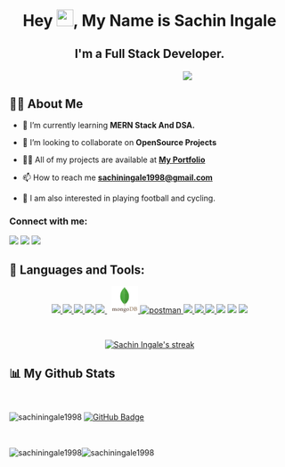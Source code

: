 <h1 align="center">Hey <img src="https://raw.githubusercontent.com/MartinHeinz/MartinHeinz/master/wave.gif" width="30px" height="30px">, My Name is Sachin Ingale</h1>
<h2 align="center">I'm a Full Stack Developer.</h2>


<p align="center"><a href="#"><img style="margin-left:27%" width="46%" align="center" height="auto" src="https://sagarmude.netlify.app/static/media/avatar.711110cc.svg" height="175px"/></a></p>



## 🙋‍♂️ About Me

- 🌱 I’m currently learning **MERN Stack And DSA.**

- 👯 I’m looking to collaborate on **OpenSource Projects**

- 👨‍💻 All of my projects are available at **[My Portfolio](https://sachin-ingaleportfolio.netlify.app/)**

- 📫 How to reach me **sachiningale1998@gmail.com**

- 🌱 I am also interested in playing football and cycling.

### Connect with me:

<p align="center">

<a href = "https://www.linkedin.com/in/sachin98/"><img src="https://img.icons8.com/fluent/48/000000/linkedin.png"/></a>
<a href = "https://twitter.com/Sachin_Ingale_"><img src="https://img.icons8.com/fluent/48/000000/twitter.png"/></a>
<a href = "https://www.instagram.com/im_sachin_ingale/"><img src="https://img.icons8.com/fluent/48/000000/instagram-new.png"/></a>
</p>

## 🚀 Languages and Tools:

<p align="center" > 
    <a margin-right="20px" href="https://reactjs.org/" target="_blank"> <img src="https://img.icons8.com/color/48/000000/react-native.png"/> </a>
    <a href="https://developer.mozilla.org/en-US/docs/Web/JavaScript" target="_blank"> <img src="https://img.icons8.com/color/48/000000/javascript.png"/> </a> 
    <a href="https://www.w3.org/html/" target="_blank"> <img src="https://img.icons8.com/color/48/000000/html-5.png"/> </a> 
    <a href="https://www.w3schools.com/css/" target="_blank"> <img src="https://img.icons8.com/color/48/000000/css3.png"/> </a>   
    <a style="padding-right:8px;" href="https://nodejs.org" target="_blank"> <img src="https://img.icons8.com/color/48/000000/nodejs.png"/> </a> 
    <a href="https://www.mongodb.com/" target="_blank"> <img src="https://raw.githubusercontent.com/devicons/devicon/master/icons/mongodb/mongodb-original-wordmark.svg" alt="mongodb" width="48" height="48"/> </a> 
    <a href="https://postman.com" target="_blank"> <img src="https://www.vectorlogo.zone/logos/getpostman/getpostman-icon.svg" alt="postman" width="45" height="45"/> </a>   
    <a href="https://git-scm.com/" target="_blank"> <img src="https://img.icons8.com/color/48/000000/git.png"/> </a> 
    <a href="https://redux.js.org" target="_blank"> <img src="https://img.icons8.com/color/48/000000/redux.png"/> </a>
    <a href="https://expressjs.com" target="_blank"> <img src="https://img.icons8.com/color/48/000000/express.png"/> </a>
    <a href="https://icons8.com/icon/111953/json"><img src="https://img.icons8.com/material-outlined/48/000000/json.png"/></a>
    <a href="https://icons8.com/icon/24895/npm"><img src="https://img.icons8.com/color/48/000000/npm.png"/></a>
    <a href="https://icons8.com/icon/gFw7X5Tbl3ss/material-ui"><img src="https://img.icons8.com/color/48/000000/material-ui.png"/></a>
</p>

<br />

<p align="center">
    <a href="https://github.com/sachiningale1998/github-readme-streak-stats">
        <img title="🔥 Get streak stats for your profile at git.io/streak-stats" alt="Sachin Ingale's streak" src="https://github-readme-streak-stats.herokuapp.com/?user=sachiningale1998&theme=black-ice&hide_border=true&stroke=0000&background=060A0CD0"/>
    </a>
</p>


## 📊 My Github Stats
<br/>
<p align="left"> <img src="https://komarev.com/ghpvc/?username=sachiningale1998&label=Profile%20views&color=0e75b6&style=flat" alt="sachiningale1998" />
<a href="https://github.com/sachiningale1998?tab=followers"><img src="https://img.shields.io/github/followers/m-sehrawat?label=Followers&style=social" alt="GitHub Badge"></a>
</p>

  <br/>


<p>
<img align="center" src="https://github-readme-stats.vercel.app/api?username=sachiningale1998&count_private=true&show_icons=true&include_all_commits=true&hide=issues,contribs&border_radius=0&locale=en" alt="sachiningale1998" height="139"/><img align="center" src="https://github-readme-stats.vercel.app/api/top-langs/?username=sachiningale1998&layout=compact&border_radius=0" alt="sachiningale1998" height="139" />
</p>

<br/>
